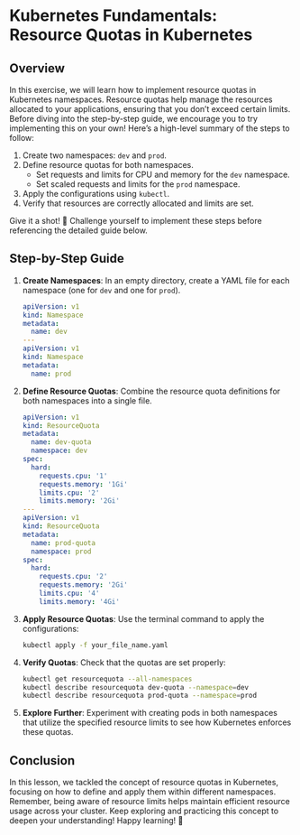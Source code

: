 # Kubernetes Fundamentals: Resource Quotas in Kubernetes

## Overview

In this exercise, we will learn how to implement resource quotas in Kubernetes namespaces. Resource quotas help manage the resources allocated to your applications, ensuring that you don’t exceed certain limits. Before diving into the step-by-step guide, we encourage you to try implementing this on your own! Here’s a high-level summary of the steps to follow:

1. Create two namespaces: `dev` and `prod`.
2. Define resource quotas for both namespaces.
   - Set requests and limits for CPU and memory for the `dev` namespace.
   - Set scaled requests and limits for the `prod` namespace.
3. Apply the configurations using `kubectl`.
4. Verify that resources are correctly allocated and limits are set.

Give it a shot! 🚀 Challenge yourself to implement these steps before referencing the detailed guide below.

## Step-by-Step Guide

1. **Create Namespaces**: In an empty directory, create a YAML file for each namespace (one for `dev` and one for `prod`).

   ```yaml
   apiVersion: v1
   kind: Namespace
   metadata:
     name: dev
   ---
   apiVersion: v1
   kind: Namespace
   metadata:
     name: prod
   ```

2. **Define Resource Quotas**: Combine the resource quota definitions for both namespaces into a single file.

   ```yaml
   apiVersion: v1
   kind: ResourceQuota
   metadata:
     name: dev-quota
     namespace: dev
   spec:
     hard:
       requests.cpu: '1'
       requests.memory: '1Gi'
       limits.cpu: '2'
       limits.memory: '2Gi'
   ---
   apiVersion: v1
   kind: ResourceQuota
   metadata:
     name: prod-quota
     namespace: prod
   spec:
     hard:
       requests.cpu: '2'
       requests.memory: '2Gi'
       limits.cpu: '4'
       limits.memory: '4Gi'
   ```

3. **Apply Resource Quotas**: Use the terminal command to apply the configurations:

   ```bash
   kubectl apply -f your_file_name.yaml
   ```

4. **Verify Quotas**: Check that the quotas are set properly:

   ```bash
   kubectl get resourcequota --all-namespaces
   kubectl describe resourcequota dev-quota --namespace=dev
   kubectl describe resourcequota prod-quota --namespace=prod
   ```

5. **Explore Further**: Experiment with creating pods in both namespaces that utilize the specified resource limits to see how Kubernetes enforces these quotas.

## Conclusion

In this lesson, we tackled the concept of resource quotas in Kubernetes, focusing on how to define and apply them within different namespaces. Remember, being aware of resource limits helps maintain efficient resource usage across your cluster. Keep exploring and practicing this concept to deepen your understanding! Happy learning! 🎉
